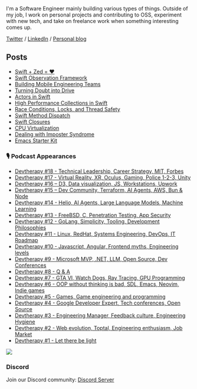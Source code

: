 I'm a Software Engineer mainly building various types of things. Outside of my job, I work on personal projects and contributing to OSS, experiment with new tech, and take on freelance work when something interesting comes up.

[Twitter](https://twitter.com/tornikegomareli) / [LinkedIn](https://linkedin.com/in/tornike-gomareli) / [Personal blog](https://www.pipecraft.me/)

## Posts

<!-- BLOG-POST-LIST:START -->
- [Swift + Zed = ❤️](https://tgomareli.medium.com/swift-zed-%EF%B8%8F-6b08de865425)
- [Swift Observation Framework](https://tornike-gomareli-personal-website-yt6y.vercel.app/swift-observation-framework/)
- [Building Mobile Engineering Teams](https://tornike-gomareli-personal-website-yt6y.vercel.app/mobile-engineerind-teams/)
- [Turning Doubt into Drive](https://tornike-gomareli-personal-website-yt6y.vercel.app/doubt-into-drive/)
- [Actors in Swift](https://tornike-gomareli-personal-website-yt6y.vercel.app/actors-swift/)
- [High Performance Collections in Swift](https://tornike-gomareli-personal-website-yt6y.vercel.app/high-performance-collection/)
- [Race Conditions, Locks, and Thread Safety](https://tornike-gomareli-personal-website-yt6y.vercel.app/race-conditions-locks-thread-safety/)
- [Swift Method Dispatch](https://tornike-gomareli-personal-website-yt6y.vercel.app/swift-method-dispatch/)
- [Swift Closures](https://tornike-gomareli-personal-website-yt6y.vercel.app/swift-closures/)
- [CPU Virtualization](https://tornike-gomareli-personal-website-yt6y.vercel.app/cpu-virtualization/)
- [Dealing with Imposter Syndrome](https://tornike-gomareli-personal-website-yt6y.vercel.app/imposter-syndrome/)
- [Emacs Starter Kit](https://tornike-gomareli-personal-website-yt6y.vercel.app/emacs-starter-kit/)
<!-- BLOG-POST-LIST:END -->

### 🎙️ Podcast Appearances
- [Devtherapy #18 - Technical Leadership, Career Strategy, MIT, Forbes](https://youtu.be/aECGCXO1Nus?si=kDVpcmAmbR7Zr3Rc)
- [Devtherapy #17 - Virtual Reality, XR, Oculus, Gaming, Police 1-2-3, Unity](https://youtu.be/NFmq3_ujDfU?si=fxVyGgrMJbc_5EjP)
- [Devtherapy #16 – D3, Data visualization, JS, Workstations, Upwork](https://www.youtube.com/watch?v=Iw6R3NiEHXA)
- [Devtherapy #15 – Dev Community, Terraform, AI Agents, AWS, Bun & Node](https://www.youtube.com/watch?v=4mbdXt_wcA0)
- [Devtherapy #14 - Helio, AI Agents, Large Language Models, Machine Learning](https://www.youtube.com/watch?v=xE4MAuxHnLo)
- [Devtherapy #13 - FreeBSD, C, Penetration Testing, App Security](https://www.youtube.com/watch?v=uzsNxVpVR4s)
- [Devtherapy #12 - GoLang, Simplicity, Tooling, Development Philosophies](https://www.youtube.com/watch?v=atg6EtERPVA)
- [Devtherapy #11 - Linux, RedHat, Systems Engineering, DevOps, IT Roadmap](https://www.youtube.com/watch?v=xt3gOif5PeM)
- [Devtherapy #10 - Javascript, Angular, Frontend myths, Engineering levels](https://www.youtube.com/watch?v=t71ge5v-4ig)
- [Devtherapy #9 - Microsoft MVP, .NET, LLM, Open Source, Dev Conferences](https://www.youtube.com/watch?v=swqK7GgJIrk)
- [Devtherapy #8 - Q & A](https://www.youtube.com/watch?v=ibxIUdZ84hQ)
- [Devtherapy #7 - GTA VI, Watch Dogs, Ray Tracing, GPU Programming](https://www.youtube.com/watch?v=ptPHTbQk_sA)
- [Devtherapy #6 - OOP without thinking is bad, SDL, Emacs, Neovim, Indie games](https://www.youtube.com/watch?v=ohciTBFhqMo)
- [Devtherapy #5 - Games, Game engineering and programming](https://www.youtube.com/watch?v=Fv3jD_3jfhQ)
- [Devtherapy #4 - Google Developer Expert, Tech conferences, Open Source](https://www.youtube.com/watch?v=0cuCVR91zJY)
- [Devtherapy #3 - Engineering Manager, Feedback culture, Engineering Hygiene](https://www.youtube.com/watch?v=0d-j8jDxiJE)
- [Devtherapy #2 - Web evolution, Toptal, Engineering enthusiasm, Job Market](https://www.youtube.com/watch?v=bqmyM99JMHU)
- [Devtherapy #1 - Let there be light](https://www.youtube.com/watch?v=tI-vWehbH-8)

<a href="https://www.youtube.com/@Devtherapy">
  <img align="center" src="https://yt3.googleusercontent.com/A-jg8y73OQFfPGhAA_kzxKHEC5g1AxTX4ekXtB2HBazCmZs4VyP0T8tMxzlU21klBPBGQagmBA=s160-c-k-c0x00ffffff-no-rj"/>
</a>

### Discord
Join our Discord community: [Discord Server](https://discord.gg/m5gmEhQM)

